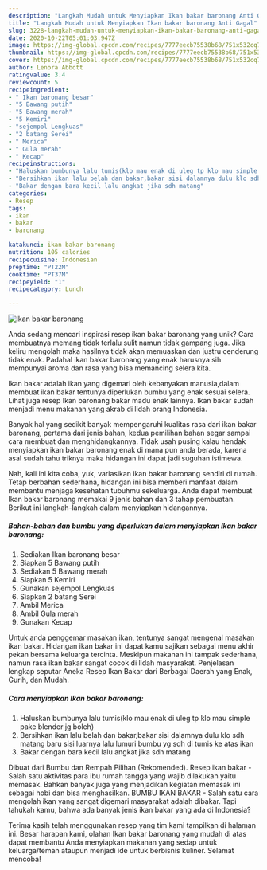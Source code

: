 ```yaml
---
description: "Langkah Mudah untuk Menyiapkan Ikan bakar baronang Anti Gagal"
title: "Langkah Mudah untuk Menyiapkan Ikan bakar baronang Anti Gagal"
slug: 3228-langkah-mudah-untuk-menyiapkan-ikan-bakar-baronang-anti-gagal
date: 2020-10-22T05:01:03.947Z
image: https://img-global.cpcdn.com/recipes/7777eecb75538b68/751x532cq70/ikan-bakar-baronang-foto-resep-utama.jpg
thumbnail: https://img-global.cpcdn.com/recipes/7777eecb75538b68/751x532cq70/ikan-bakar-baronang-foto-resep-utama.jpg
cover: https://img-global.cpcdn.com/recipes/7777eecb75538b68/751x532cq70/ikan-bakar-baronang-foto-resep-utama.jpg
author: Lenora Abbott
ratingvalue: 3.4
reviewcount: 5
recipeingredient:
- " Ikan baronang besar"
- "5 Bawang putih"
- "5 Bawang merah"
- "5 Kemiri"
- "sejempol Lengkuas"
- "2 batang Serei"
- " Merica"
- " Gula merah"
- " Kecap"
recipeinstructions:
- "Haluskan bumbunya lalu tumis(klo mau enak di uleg tp klo mau simple pake blender jg boleh)"
- "Bersihkan ikan lalu belah dan bakar,bakar sisi dalamnya dulu klo sdh matang baru sisi luarnya lalu lumuri bumbu yg sdh di tumis ke atas ikan"
- "Bakar dengan bara kecil lalu angkat jika sdh matang"
categories:
- Resep
tags:
- ikan
- bakar
- baronang

katakunci: ikan bakar baronang 
nutrition: 105 calories
recipecuisine: Indonesian
preptime: "PT22M"
cooktime: "PT37M"
recipeyield: "1"
recipecategory: Lunch

---
```



![Ikan bakar baronang](https://img-global.cpcdn.com/recipes/7777eecb75538b68/751x532cq70/ikan-bakar-baronang-foto-resep-utama.jpg)

Anda sedang mencari inspirasi resep ikan bakar baronang yang unik? Cara membuatnya memang tidak terlalu sulit namun tidak gampang juga. Jika keliru mengolah maka hasilnya tidak akan memuaskan dan justru cenderung tidak enak. Padahal ikan bakar baronang yang enak harusnya sih mempunyai aroma dan rasa yang bisa memancing selera kita.

Ikan bakar adalah ikan yang digemari oleh kebanyakan manusia,dalam membuat ikan bakar tentunya diperlukan bumbu yang enak sesuai selera. Lihat juga resep Ikan baronang bakar madu enak lainnya. Ikan bakar sudah menjadi menu makanan yang akrab di lidah orang Indonesia.

Banyak hal yang sedikit banyak mempengaruhi kualitas rasa dari ikan bakar baronang, pertama dari jenis bahan, kedua pemilihan bahan segar sampai cara membuat dan menghidangkannya. Tidak usah pusing kalau hendak menyiapkan ikan bakar baronang enak di mana pun anda berada, karena asal sudah tahu triknya maka hidangan ini dapat jadi suguhan istimewa.


Nah, kali ini kita coba, yuk, variasikan ikan bakar baronang sendiri di rumah. Tetap berbahan sederhana, hidangan ini bisa memberi manfaat dalam membantu menjaga kesehatan tubuhmu sekeluarga. Anda dapat membuat Ikan bakar baronang memakai 9 jenis bahan dan 3 tahap pembuatan. Berikut ini langkah-langkah dalam menyiapkan hidangannya.

<!--inarticleads1-->

##### Bahan-bahan dan bumbu yang diperlukan dalam menyiapkan Ikan bakar baronang:

1. Sediakan  Ikan baronang besar
1. Siapkan 5 Bawang putih
1. Sediakan 5 Bawang merah
1. Siapkan 5 Kemiri
1. Gunakan sejempol Lengkuas
1. Siapkan 2 batang Serei
1. Ambil  Merica
1. Ambil  Gula merah
1. Gunakan  Kecap


Untuk anda penggemar masakan ikan, tentunya sangat mengenal masakan ikan bakar. Hidangan ikan bakar ini dapat kamu sajikan sebagai menu akhir pekan bersama keluarga tercinta. Meskipun makanan ini tampak sederhana, namun rasa ikan bakar sangat cocok di lidah masyarakat. Penjelasan lengkap seputar Aneka Resep Ikan Bakar dari Berbagai Daerah yang Enak, Gurih, dan Mudah. 

<!--inarticleads2-->

##### Cara menyiapkan Ikan bakar baronang:

1. Haluskan bumbunya lalu tumis(klo mau enak di uleg tp klo mau simple pake blender jg boleh)
1. Bersihkan ikan lalu belah dan bakar,bakar sisi dalamnya dulu klo sdh matang baru sisi luarnya lalu lumuri bumbu yg sdh di tumis ke atas ikan
1. Bakar dengan bara kecil lalu angkat jika sdh matang


Dibuat dari Bumbu dan Rempah Pilihan (Rekomended). Resep ikan bakar - Salah satu aktivitas para ibu rumah tangga yang wajib dilakukan yaitu memasak. Bahkan banyak juga yang menjadikan kegiatan memasak ini sebagai hobi dan bisa menghasilkan. BUMBU IKAN BAKAR - Salah satu cara mengolah ikan yang sangat digemari masyarakat adalah dibakar. Tapi tahukah kamu, bahwa ada banyak jenis ikan bakar yang ada di Indonesia? 

Terima kasih telah menggunakan resep yang tim kami tampilkan di halaman ini. Besar harapan kami, olahan Ikan bakar baronang yang mudah di atas dapat membantu Anda menyiapkan makanan yang sedap untuk keluarga/teman ataupun menjadi ide untuk berbisnis kuliner. Selamat mencoba!
